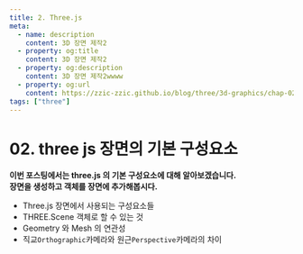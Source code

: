 ```yaml
---
title: 2. Three.js
meta:
  - name: description
    content: 3D 장면 제작2
  - property: og:title
    content: 3D 장면 제작2
  - property: og:description
    content: 3D 장면 제작2wwww
  - property: og:url
    content: https://zzic-zzic.github.io/blog/three/3d-graphics/chap-02/
tags: ["three"]
---
```


# 02. three js 장면의 기본 구성요소

**이번 포스팅에서는 three.js 의 기본 구성요소에 대해 알아보겠습니다.<br>
장면을 생성하고 객체를 장면에 추가해봅시다.**

- Three.js 장면에서 사용되는 구성요소들
- THREE.Scene 객체로 할 수 있는 것
- Geometry 와 Mesh 의 연관성
- 직교`Orthographic`카메라와 원근`Perspective`카메라의 차이



<iframe :src="$withBase('/three/cahper-01/index.html')" width="100%" height="350" frameborder="0">
</iframe>